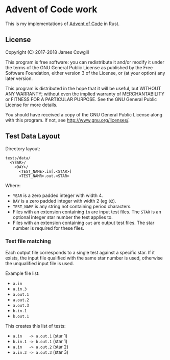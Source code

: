 # Advent of Code work
This is my implementations of [Advent of Code](https://adventofcode.com/) in
Rust.

## License
Copyright (C) 2017-2018 James Cowgill

This program is free software: you can redistribute it and/or modify
it under the terms of the GNU General Public License as published by
the Free Software Foundation, either version 3 of the License, or
(at your option) any later version.

This program is distributed in the hope that it will be useful,
but WITHOUT ANY WARRANTY; without even the implied warranty of
MERCHANTABILITY or FITNESS FOR A PARTICULAR PURPOSE.  See the
GNU General Public License for more details.

You should have received a copy of the GNU General Public License
along with this program.  If not, see <http://www.gnu.org/licenses/>.

## Test Data Layout
Directory layout:
```
tests/data/
  <YEAR>/
    <DAY>/
      <TEST_NAME>.in[.<STAR>]
      <TEST_NAMR>.out.<STAR>
```

Where:
- `YEAR` is a zero padded integer with width 4.
- `DAY` is a zero padded integer with width 2 (eg `02`).
- `TEST_NAME` is any string not containing period characters.
- Files with an extension containing `in` are input test files. The
  `STAR` is an optional integer star number the test applies to.
- Files with an extension containing `out` are output test files. The
  star number is required for these files.

### Test file matching
Each output file corresponds to a single test against a specific
star. If it exists, the input file qualified with the same star number
is used, otherwise the unqualified input file is used.

Example file list:
- `a.in`
- `a.in.3`
- `a.out.1`
- `a.out.2`
- `a.out.3`
- `b.in.1`
- `b.out.1`

This creates this list of tests:
- `a.in   -> a.out.1` (star 1)
- `b.in.1 -> b.out.1` (star 1)
- `a.in   -> a.out.2` (star 2)
- `a.in.3 -> a.out.3` (star 3)
